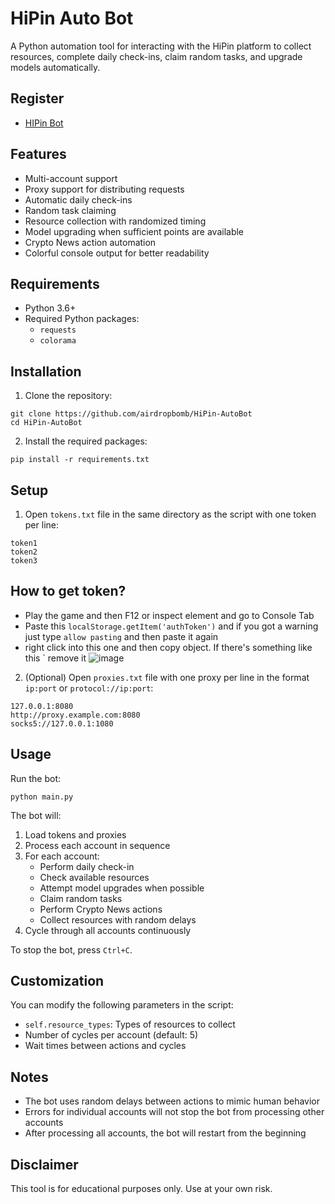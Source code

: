 # HiPin Auto Bot

A Python automation tool for interacting with the HiPin platform to collect resources, complete daily check-ins, claim random tasks, and upgrade models automatically.

## Register
- [HIPin Bot](https://t.me/hi_PIN_bot/app?startapp=pE4fqlT)

  
## Features

- Multi-account support
- Proxy support for distributing requests
- Automatic daily check-ins
- Random task claiming
- Resource collection with randomized timing
- Model upgrading when sufficient points are available
- Crypto News action automation
- Colorful console output for better readability

## Requirements

- Python 3.6+
- Required Python packages:
  - `requests`
  - `colorama`

## Installation

1. Clone the repository:
```
git clone https://github.com/airdropbomb/HiPin-AutoBot
cd HiPin-AutoBot
```

2. Install the required packages:
```
pip install -r requirements.txt
```

## Setup

1. Open `tokens.txt` file in the same directory as the script with one token per line:
```
token1
token2
token3
```
## How to get token?
- Play the game and then F12 or inspect element and go to Console Tab
- Paste this `localStorage.getItem('authToken')` and if you got a warning just type `allow pasting` and then paste it again
- right click into this one and then copy object. If there's something like this ` remove it
![image](https://github.com/user-attachments/assets/8ca54f44-e554-4b33-8742-db90f599115e)


2. (Optional) Open `proxies.txt` file with one proxy per line in the format `ip:port` or `protocol://ip:port`:
```
127.0.0.1:8080
http://proxy.example.com:8080
socks5://127.0.0.1:1080
```

## Usage

Run the bot:
```
python main.py
```

The bot will:
1. Load tokens and proxies
2. Process each account in sequence
3. For each account:
   - Perform daily check-in
   - Check available resources
   - Attempt model upgrades when possible
   - Claim random tasks
   - Perform Crypto News actions
   - Collect resources with random delays
4. Cycle through all accounts continuously

To stop the bot, press `Ctrl+C`.

## Customization

You can modify the following parameters in the script:
- `self.resource_types`: Types of resources to collect
- Number of cycles per account (default: 5)
- Wait times between actions and cycles

## Notes

- The bot uses random delays between actions to mimic human behavior
- Errors for individual accounts will not stop the bot from processing other accounts
- After processing all accounts, the bot will restart from the beginning

## Disclaimer

This tool is for educational purposes only. Use at your own risk.
